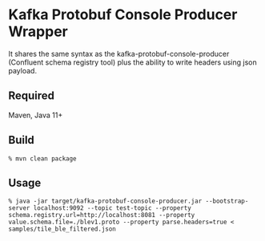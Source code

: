 # Kafka Protobuf Console Producer Wrapper

It shares the same syntax as the kafka-protobuf-console-producer (Confluent schema registry tool) plus the ability to write headers using json payload.

## Required
Maven, Java 11+

## Build
```
% mvn clean package
```

## Usage
```
% java -jar target/kafka-protobuf-console-producer.jar --bootstrap-server localhost:9092 --topic test-topic --property schema.registry.url=http://localhost:8081 --property value.schema.file=./blev1.proto --property parse.headers=true < samples/tile_ble_filtered.json
```
